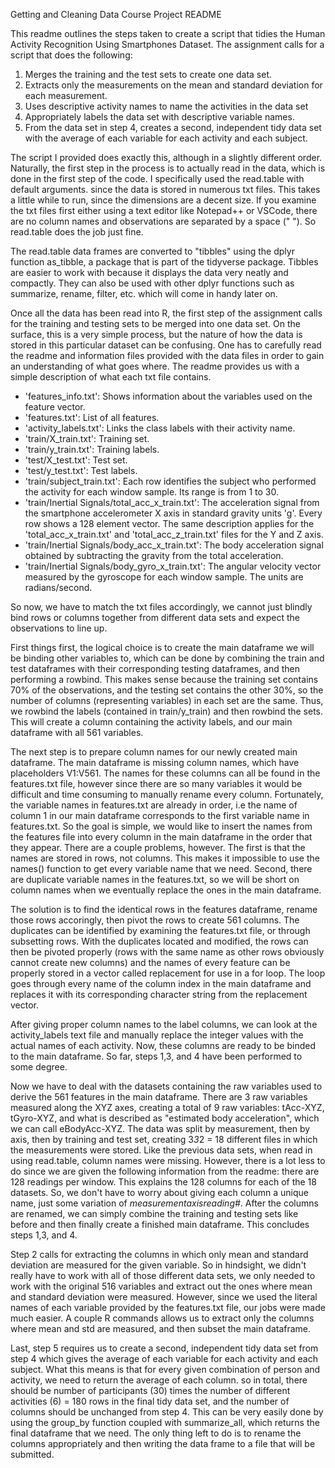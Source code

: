 Getting and Cleaning Data Course Project README 

This readme outlines the steps taken to create a script that tidies the Human Activity Recognition Using 
Smartphones Dataset. The assignment calls for a script that does the following: 

1) Merges the training and the test sets to create one data set.
2) Extracts only the measurements on the mean and standard deviation for each measurement.
3) Uses descriptive activity names to name the activities in the data set
4) Appropriately labels the data set with descriptive variable names.
5) From the data set in step 4, creates a second, independent tidy data set with the average of each variable for each activity and each subject.

The script I provided does exactly this, although in a slightly different order. Naturally, the first step in the process is to actually read in the data, which is done in the first step of the code. I specifically used the read.table with default arguments. since the data is stored in numerous txt files. This takes a little while to run, since the dimensions are a decent size. If you examine the txt files first either using a text editor like Notepad++ or VSCode, there are no column names and observations are separated by a space (" "). So read.table does the job just fine. 

The read.table data frames are converted to "tibbles" using the dplyr function as_tibble, a package that is part of the tidyverse package. Tibbles are easier to work with because it displays the data very neatly and compactly. They can also be used with other dplyr functions such as summarize, rename, filter, etc. which will come in handy later on. 

Once all the data has been read into R, the first step of the assignment calls for the training and testing sets to be merged into one data set. On the surface, this is a very simple process, but the nature of how the data is stored in this particular dataset can be confusing. One has to carefully read the readme and information files provided with the data files in order to gain an understanding of what goes where. The readme provides us with a simple description of what each txt file contains. 

- 'features_info.txt': Shows information about the variables used on the feature vector.
- 'features.txt': List of all features.
- 'activity_labels.txt': Links the class labels with their activity name.
- 'train/X_train.txt': Training set.
- 'train/y_train.txt': Training labels.
- 'test/X_test.txt': Test set.
- 'test/y_test.txt': Test labels.
- 'train/subject_train.txt': Each row identifies the subject who performed the activity for each window sample. Its range is from 1 to 30. 
- 'train/Inertial Signals/total_acc_x_train.txt': The acceleration signal from the smartphone accelerometer X axis in standard gravity units 'g'. Every row shows a 128 element vector. The same description applies for the 'total_acc_x_train.txt' and 'total_acc_z_train.txt' files for the Y and Z axis. 
- 'train/Inertial Signals/body_acc_x_train.txt': The body acceleration signal obtained by subtracting the gravity from the total acceleration. 
- 'train/Inertial Signals/body_gyro_x_train.txt': The angular velocity vector measured by the gyroscope for each window sample. The units are radians/second. 

So now, we have to match the txt files accordingly, we cannot just blindly bind rows or columns together from different data sets and expect the observations to line up. 

First things first, the logical choice is to create the main dataframe we will be binding other variables to, which can be done by combining the train and test dataframes with their corresponding testing dataframes, and then performing a rowbind. This makes sense because the training set contains 70% of the observations, and the testing set contains the other 30%, so the number of columns (representing variables) in each set are the same. 
Thus, we rowbind the labels (contained in train/y_train) and then rowbind the sets. This will create a column containing the activity labels, and our main dataframe with all 561 variables.

The next step is to prepare column names for our newly created main dataframe. The main dataframe is missing column names, which have placeholders V1:V561. The names for these columns can all be found in the features.txt file, however since there are so many variables it would be difficult and time consuming to manually rename every column. Fortunately, the variable names in features.txt are already in order, i.e the name of column 1 in our main dataframe corresponds to the first variable name in features.txt. So the goal is simple, we would like to insert the names from the features file into every column in the main dataframe in the order that they appear. There are a couple problems, however. The first is that the names are stored in rows, not columns. This makes it impossible to use the names() function to get every variable name that we need. Second, there are duplicate variable names in the features.txt, so we will be short on column names when we eventually replace the ones in the main dataframe.  

The solution is to find the identical rows in the features dataframe, rename those rows accoringly, then pivot the rows to create 561 columns. The duplicates can be identified by examining the features.txt file, or through subsetting rows. With the duplicates located and modified, the rows can then be pivoted properly (rows with the same name as other rows obviously cannot create new columns) and the names of every feature can be properly stored in a vector called replacement for use in a for loop. The loop goes through every name of the column index in the main dataframe and replaces it with its corresponding character string from the replacement vector. 

After giving proper column names to the label columns, we can look at the activity_labels text file and manually replace the integer values with the actual names of each activity. Now, these columns are ready to be binded to the main dataframe. So far, steps 1,3, and 4 have been performed to some degree.

Now we have to deal with the datasets containing the raw variables used to derive the 561 features in the main dataframe. There are 3 raw variables measured along the XYZ axes, creating a total of 9 raw variables: tAcc-XYZ, tGyro-XYZ, and what is described as "estimated body acceleration", which we can call eBodyAcc-XYZ. The data was split by measurement, then by axis, then by training and test set, creating 3*3*2 = 18 different files in which the measurements were stored. Like the previous data sets, when read in using read.table, column names were missing. However, there is a lot less to do since we are given the following information from the readme: there are 128 readings per window. This explains the 128 columns for each of the 18 datasets. So, we don't have to worry about giving each column a unique name, just some variation of *measurement*_*axis*_*reading#*. After the columns are renamed, we can simply combine the training and testing sets like before and then finally create a finished main dataframe. This concludes steps 1,3, and 4. 

Step 2 calls for extracting the columns in which only mean and standard deviation are measured for the given variable. So in hindsight, we didn't really have to work with all of those different data sets, we only needed to work with the original 516 variables and extract out the ones where mean and standard deviation were measured. However, since we used the literal names of each variable provided by the features.txt file, our jobs were made much easier. A couple R commands allows us to extract only the columns where mean and std are measured, and then subset the main dataframe. 

Last, step 5 requires us to create a second, independent tidy data set from step 4 which gives the average of each variable for each activity and each subject. What this means is that for every given combination of person and activity, we need to return the average of each column. so in total, there should be number of participants (30) times the number of different activities (6) = 180 rows in the final tidy data set, and the number of columns should be unchanged from step 4. This can be very easily done by using the group_by function coupled with summarize_all, which returns the final dataframe that we need. The only thing left to do is to rename the columns appropriately and then writing the data frame to a file that will be submitted. 
